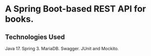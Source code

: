 # A Spring Boot-based REST API for books.

## Technologies Used

Java 17.
Spring 3.
MariaDB.
Swagger.
JUnit and Mockito.
